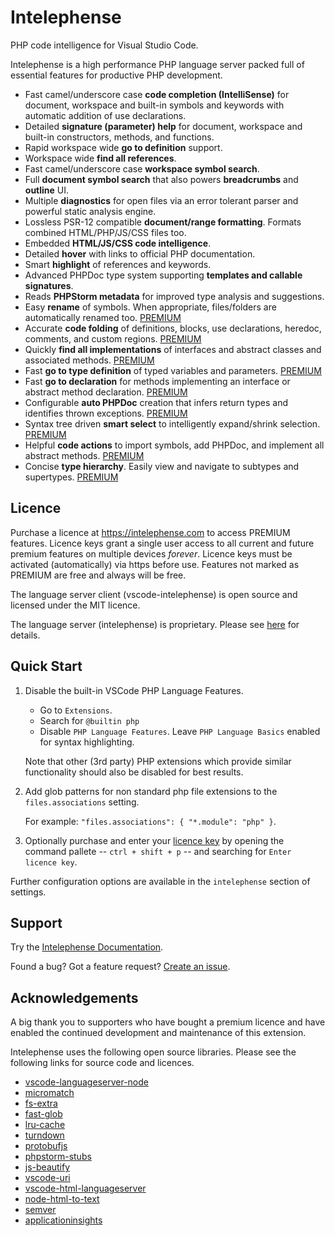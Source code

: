 # Intelephense

PHP code intelligence for Visual Studio Code.

Intelephense is a high performance PHP language server packed full of essential features for productive PHP development. 

* Fast camel/underscore case **code completion (IntelliSense)** for document, workspace and built-in symbols and keywords with automatic addition of use declarations.
* Detailed **signature (parameter) help** for document, workspace and built-in constructors, methods, and functions.
* Rapid workspace wide **go to definition** support.
* Workspace wide **find all references**.
* Fast camel/underscore case **workspace symbol search**.
* Full **document symbol search** that also powers **breadcrumbs** and **outline** UI.
* Multiple **diagnostics** for open files via an error tolerant parser and powerful static analysis engine.
* Lossless PSR-12 compatible **document/range formatting**. Formats combined HTML/PHP/JS/CSS files too. 
* Embedded **HTML/JS/CSS code intelligence**.
* Detailed **hover** with links to official PHP documentation.
* Smart **highlight** of references and keywords.
* Advanced PHPDoc type system supporting **templates and callable signatures**.
* Reads **PHPStorm metadata** for improved type analysis and suggestions.
* Easy **rename** of symbols. When appropriate, files/folders are automatically renamed too. [PREMIUM](https://intelephense.com)
* Accurate **code folding** of definitions, blocks, use declarations, heredoc, comments, and custom regions. [PREMIUM](https://intelephense.com)
* Quickly **find all implementations** of interfaces and abstract classes and associated methods. [PREMIUM](https://intelephense.com)
* Fast **go to type definition** of typed variables and parameters. [PREMIUM](https://intelephense.com)
* Fast **go to declaration** for methods implementing an interface or abstract method declaration. [PREMIUM](https://intelephense.com)
* Configurable **auto PHPDoc** creation that infers return types and identifies thrown exceptions. [PREMIUM](https://intelephense.com)
* Syntax tree driven **smart select** to intelligently expand/shrink selection. [PREMIUM](https://intelephense.com)
* Helpful **code actions** to import symbols, add PHPDoc, and implement all abstract methods. [PREMIUM](https://intelephense.com)
* Concise **type hierarchy**. Easily view and navigate to subtypes and supertypes. [PREMIUM](https://intelephense.com)

## Licence
Purchase a licence at https://intelephense.com to access PREMIUM features. Licence keys grant a single user access to all current and future premium features on multiple devices _forever_. Licence keys must be activated (automatically) via https before use. Features not marked as PREMIUM are free and always will be free.

The language server client (vscode-intelephense) is open source and licensed under the MIT licence. 

The language server (intelephense) is proprietary. Please see [here](https://github.com/bmewburn/vscode-intelephense/blob/master/LICENSE.txt#L29) for details.

## Quick Start

1. Disable the built-in VSCode PHP Language Features. 
    
    * Go to `Extensions`.
    * Search for `@builtin php`
    * Disable `PHP Language Features`. Leave `PHP Language Basics` enabled for syntax highlighting.

    Note that other (3rd party) PHP extensions which provide similar functionality should also be disabled for best results.
2. Add glob patterns for non standard php file extensions to the `files.associations` setting.

    For example: `"files.associations": { "*.module": "php" }`.
3. Optionally purchase and enter your [licence key](https://intelephense.com) by opening the command pallete 
-- `ctrl + shift + p` -- and searching for `Enter licence key`.

Further configuration options are available in the `intelephense` section of settings.

## Support

Try the [Intelephense Documentation](https://github.com/bmewburn/intelephense-docs).

Found a bug? Got a feature request? [Create an issue](https://github.com/bmewburn/vscode-intelephense/issues).

## Acknowledgements

A big thank you to supporters who have bought a premium licence and have enabled the continued development and maintenance of this extension.

Intelephense uses the following open source libraries. Please see the following links for source code and licences.

* [vscode-languageserver-node](https://github.com/Microsoft/vscode-languageserver-node)
* [micromatch](https://github.com/micromatch/micromatch)
* [fs-extra](https://github.com/jprichardson/node-fs-extra)
* [fast-glob](https://github.com/mrmlnc/fast-glob)
* [lru-cache](https://github.com/isaacs/node-lru-cache)
* [turndown](https://github.com/mixmark-io/turndown)
* [protobufjs](https://github.com/dcodeIO/ProtoBuf.js/)
* [phpstorm-stubs](https://github.com/JetBrains/phpstorm-stubs)
* [js-beautify](https://github.com/beautify-web/js-beautify)
* [vscode-uri](https://github.com/microsoft/vscode-uri)
* [vscode-html-languageserver](https://github.com/microsoft/vscode)
* [node-html-to-text](https://github.com/html-to-text/node-html-to-text)
* [semver](https://github.com/npm/node-semver)
* [applicationinsights](https://github.com/microsoft/ApplicationInsights-node.js)
